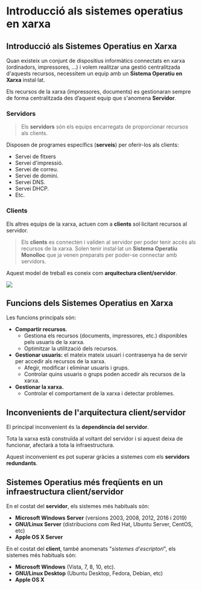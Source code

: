 # Introducció als sistemes operatius en xarxa

## Introducció als Sistemes Operatius en Xarxa

Quan existeix un conjunt de dispositius informàtics connectats en xarxa \(ordinadors, impressores, ...\) i volem realitzar una gestió centralitzada d'aquests recursos, necessitem un equip amb un **Sistema Operatiu en Xarxa** instal·lat.

Els recursos de la xarxa \(impressores, documents\) es gestionaran sempre de forma centralitzada des d’aquest equip que s'anomena **Servidor**.

### Servidors

> Els **servidors** són els equips encarregats de proporcionar recursos als clients.

Disposen de programes específics \(**serveis**\) per oferir-los als clients:

* Servei de fitxers
* Servei d'impressió.
* Servei de correu.
* Servei de domini.
* Servei DNS.
* Servei DHCP.
* Etc.

### Clients

Els altres equips de la xarxa, actuen com a **clients** sol·licitant recursos al servidor.

> Els **clients** es connecten i validen al servidor per poder tenir accés als recursos de la xarxa. Solen tenir instal·lat un **Sistema Operatiu Monolloc** que ja venen preparats per poder-se connectar amb servidors.

Aquest model de treball es coneix com **arquitectura client/servidor**.

![](https://github.com/ldediegom/gitbook-sox/tree/da301902aefdc6f0c12f6016f9e43f8cf24607bf/.gitbook/assets/clientservidor.png)

## Funcions dels Sistemes Operatius en Xarxa

Les funcions principals són:

* **Compartir recursos**.
  * Gestiona els recursos \(documents, impressores, etc.\) disponibles pels usuaris de la xarxa.
  * Optimitzar la utilització dels recursos.
* **Gestionar usuaris:** el mateix mateix usuari i contrasenya ha de servir per accedir als recursos de la xarxa.
  * Afegir, modificar i eliminar usuaris i grups.
  * Controlar quins usuaris o grups poden accedir als recursos de la xarxa.
* **Gestionar la xarxa.**
  * Controlar el comportament de la xarxa i detectar problemes.

## Inconvenients de l'arquitectura client/servidor

El principal inconvenient és la **dependència del servidor**.

Tota la xarxa està construïda al voltant del servidor i si aquest deixa de funcionar, afectarà a tota la infraestructura.

Aquest inconvenient es pot superar gràcies a sistemes com els **servidors redundants**.

## Sistemes Operatius més freqüents en un infraestructura client/servidor

En el costat del **servidor**, els sistemes més habituals són:

* **Microsoft Windows Server** \(versions 2003, 2008, 2012, 2016 i 2019\)
* **GNU/Linux Server** \(distribucions com Red Hat, Ubuntu Server, CentOS, etc\)
* **Apple OS X Server**

En el costat del **client**, també anomenats "_sistemes d'escriptori_", els sistemes més habituals són:

* **Microsoft Windows** \(Vista, 7, 8, 10, etc\).
* **GNU/Linux Desktop** \(Ubuntu Desktop, Fedora, Debian, etc\)
* **Apple OS X**


